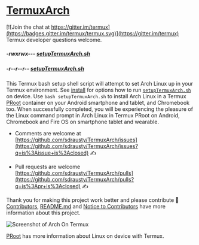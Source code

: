 # [TermuxArch](https://github.com/sdrausty/TermuxArch)
[![Join the chat at https://gitter.im/termux](https://badges.gitter.im/termux/termux.svg)](https://gitter.im/termux)  Termux developer questions welcome.   

##### -rwxrwx--- [setupTermuxArch.sh](https://sdrausty.github.io/TermuxArch/setupTermuxArch.sh) 
##### -r--r--r-- [setupTermuxArch.sh](https://raw.githubusercontent.com/sdrausty/TermuxArch/master/scripts/files/stable/setupTermuxArch.sh)

This Termux bash setup shell script will attempt to set Arch Linux up in your Termux environment.  See [install](docs/install) for options how to run [`setupTermuxArch.sh`](https://github.com/sdrausty/TermuxArch/blob/master/scripts/files/stable/setupTermuxArch.sh) on device.  Use `bash setupTermuxArch.sh` to install Arch Linux in a Termux [PRoot](docs/PRoot) container on your Android smartphone and tablet, and Chromebook too.  When successfully completed, you will be experiencing the pleasure of the Linux command prompt in Arch Linux in Termux PRoot on Android, Chromebook and Fire OS on smartphone tablet and wearable.

* Comments are welcome at [https://github.com/sdrausty/TermuxArch/issues](https://github.com/sdrausty/TermuxArch/issues?q=is%3Aissue+is%3Aclosed) ✍ 

* Pull requests are welcome [https://github.com/sdrausty/TermuxArch/pulls](https://github.com/sdrausty/TermuxArch/pulls?q=is%3Apr+is%3Aclosed) ✍ 

Thank you for making this project work better and please contribute 🔆  [Contributors](CONTRIBUTORS), [README.md](https://raw.githubusercontent.com/sdrausty/TermuxArch/master/README.md) and [Notice to Contributors](NOTICE) have more information about this project.

![Screenshot of Arch On Termux](docs/imgs/IMG_20171019_190414.jpg)

[PRoot](docs/PRoot) has more information about Linux on device with Termux.
